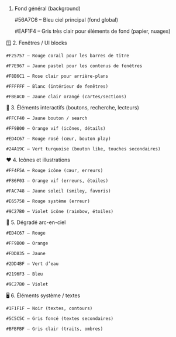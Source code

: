 1. Fond général (background)

    #56A7C6 – Bleu ciel principal (fond global)

    #EAF1F4 – Gris très clair pour éléments de fond (papier, nuages)

🪟 2. Fenêtres / UI blocks

    #F25757 – Rouge corail pour les barres de titre

    #F7E967 – Jaune pastel pour les contenus de fenêtres

    #F8B6C1 – Rose clair pour arrière-plans

    #FFFFFF – Blanc (intérieur de fenêtres)

    #FBEAC0 – Jaune clair orangé (cartes/sections)

📁 3. Éléments interactifs (boutons, recherche, lecteurs)

    #FFCF40 – Jaune bouton / search

    #FF9B00 – Orange vif (icônes, détails)

    #ED4C67 – Rouge rosé (cœur, bouton play)

    #24A19C – Vert turquoise (bouton like, touches secondaires)

❤️ 4. Icônes et illustrations

    #FF4F5A – Rouge icône (cœur, erreurs)

    #F86F03 – Orange vif (erreurs, étoiles)

    #FAC748 – Jaune soleil (smiley, favoris)

    #E65758 – Rouge système (erreur)

    #9C27B0 – Violet icône (rainbow, étoiles)

🌈 5. Dégradé arc-en-ciel

    #ED4C67 – Rouge

    #FF9B00 – Orange

    #FDD835 – Jaune

    #2DD4BF – Vert d’eau

    #2196F3 – Bleu

    #9C27B0 – Violet

🖥️ 6. Éléments système / textes

    #1F1F1F – Noir (textes, contours)

    #5C5C5C – Gris foncé (textes secondaires)

    #BFBFBF – Gris clair (traits, ombres)